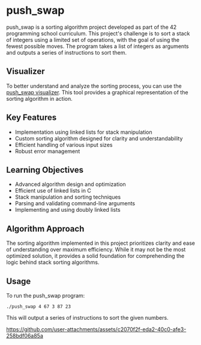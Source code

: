 # push_swap

push_swap is a sorting algorithm project developed as part of the 42 programming school curriculum. This project's challenge is to sort a stack of integers using a limited set of operations, with the goal of using the fewest possible moves. The program takes a list of integers as arguments and outputs a series of instructions to sort them. 

## Visualizer

To better understand and analyze the sorting process, you can use the [push_swap visualizer](https://github.com/o-reo/push_swap_visualizer). This tool provides a graphical representation of the sorting algorithm in action.

## Key Features

- Implementation using linked lists for stack manipulation
- Custom sorting algorithm designed for clarity and understandability
- Efficient handling of various input sizes
- Robust error management

## Learning Objectives

- Advanced algorithm design and optimization
- Efficient use of linked lists in C
- Stack manipulation and sorting techniques
- Parsing and validating command-line arguments
- Implementing and using doubly linked lists

## Algorithm Approach

The sorting algorithm implemented in this project prioritizes clarity and ease of understanding over maximum efficiency. While it may not be the most optimized solution, it provides a solid foundation for comprehending the logic behind stack sorting algorithms.

## Usage

To run the push_swap program:

    ./push_swap 4 67 3 87 23

This will output a series of instructions to sort the given numbers.

https://github.com/user-attachments/assets/c2070f2f-eda2-40c0-afe3-258bdf06a85a






